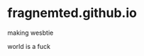 # fragnemted.github.io

<html>
<head>
<meta http-equiv='cache-control' content='no-cache'> 
<meta http-equiv='expires' content='0'> 
<meta http-equiv='pragma' content='no-cache'>
</head>

<body>
<p>making wesbtie</p>
<p>world is a fuck</p>
</body>
</html>
